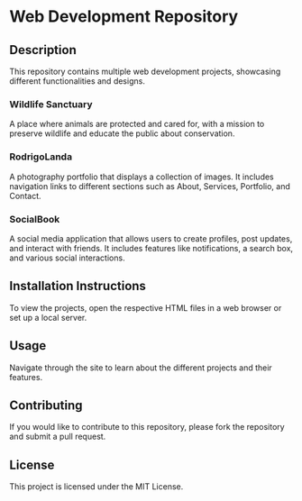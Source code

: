 # Web Development Repository

## Description

This repository contains multiple web development projects, showcasing different functionalities and designs.

### Wildlife Sanctuary

A place where animals are protected and cared for, with a mission to preserve wildlife and educate the public about conservation.

### RodrigoLanda

A photography portfolio that displays a collection of images. It includes navigation links to different sections such as About, Services, Portfolio, and Contact.

### SocialBook

A social media application that allows users to create profiles, post updates, and interact with friends. It includes features like notifications, a search box, and various social interactions.

## Installation Instructions

To view the projects, open the respective HTML files in a web browser or set up a local server.

## Usage

Navigate through the site to learn about the different projects and their features.

## Contributing

If you would like to contribute to this repository, please fork the repository and submit a pull request.

## License

This project is licensed under the MIT License.
